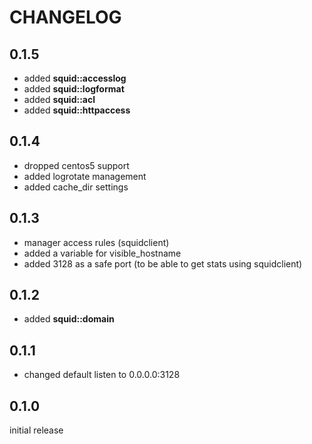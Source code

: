 # CHANGELOG

## 0.1.5

* added **squid::accesslog**
* added **squid::logformat**
* added **squid::acl**
* added **squid::httpaccess**

## 0.1.4

* dropped centos5 support
* added logrotate management
* added cache_dir settings

## 0.1.3

* manager access rules (squidclient)
* added a variable for visible_hostname
* added 3128 as a safe port (to be able to get stats using squidclient)

## 0.1.2

* added **squid::domain**

## 0.1.1

* changed default listen to 0.0.0.0:3128

## 0.1.0

initial release
